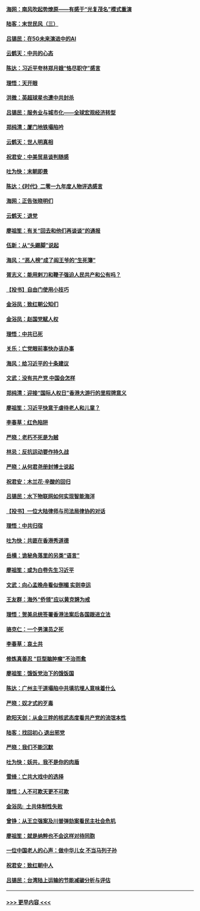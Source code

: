 #### [海网：南风吹起势燎原——有感于“光复茂名”模式重演](../pages/nsc993/n11732308.md?t=12200111) 
#### [陆客：末世民风（三）](../pages/nsc993/n11732211.md?t=12200111) 
#### [吕锡民：在5G未来演进中的AI](../pages/nsc993/n11730010.md?t=12200111) 
#### [云鹤天：中共的心态](../pages/nsc993/n11729906.md?t=12200111) 
#### [陈达：习近平夸林郑月娥“恪尽职守”感言](../pages/nsc993/n11729881.md?t=12200111) 
#### [理悟：天开眼](../pages/nsc993/n11729699.md?t=12200111) 
#### [洪微：英超球星也遭中共封杀](../pages/nsc993/n11727243.md?t=12200111) 
#### [吕锡民：服务业与城市化——全球宏观经济转型](../pages/nsc993/n11725845.md?t=12200111) 
#### [郑纯清：厦门地铁塌陷吟](../pages/nsc993/n11725813.md?t=12200111) 
#### [云鹤天：世人明真相](../pages/nsc993/n11725621.md?t=12200111) 
#### [祝君安：中美贸易谈判随感](../pages/nsc993/n11725609.md?t=12200111) 
#### [吐为快：末朝即景](../pages/nsc993/n11723365.md?t=12200111) 
#### [陈达：《时代》二零一九年度人物评选感言](../pages/nsc993/n11723337.md?t=12200111) 
#### [海网：正告张晓明们](../pages/nsc993/n11723228.md?t=12200111) 
#### [云鹤天：退党](../pages/nsc993/n11723056.md?t=12200111) 
#### [廖祖笙：有关“回去和他们再谈谈”的通报](../pages/nsc993/n11722442.md?t=12200111) 
#### [伍新：从“头踢脚”说起](../pages/nsc993/n11722429.md?t=12200111) 
#### [海风：“恶人榜”成了阎王爷的“生死簿”](../pages/nsc993/n11722272.md?t=12200111) 
#### [胥志义：能用剌刀和鞭子强迫人民共产和公有吗？](../pages/nsc993/n11720569.md?t=12200111) 
#### [【投书】自由门使用小技巧](../pages/nsc993/n11720180.md?t=12200111) 
#### [金浴凤：致红朝公知们](../pages/nsc993/n11720563.md?t=12200111) 
#### [金浴凤：赵国党赋人权](../pages/nsc993/n11720533.md?t=12200111) 
#### [理悟：中共已死](../pages/nsc993/n11720233.md?t=12200111) 
#### [关乐：亡党眼前事快办该办事](../pages/nsc993/n11719160.md?t=12200111) 
#### [海风：给习近平的十条建议](../pages/nsc993/n11717616.md?t=12200111) 
#### [文武：没有共产党 中国会怎样](../pages/nsc993/n11717584.md?t=12200111) 
#### [郑纯清：迎接“国际人权日”香港大游行的里程牌意义](../pages/nsc993/n11717417.md?t=12200111) 
#### [廖祖笙：习近平快意于虐待老人和儿童？](../pages/nsc993/n11715313.md?t=12200111) 
#### [李春草：红色陷阱](../pages/nsc993/n11715029.md?t=12200111) 
#### [严晓：老朽不死是为贼](../pages/nsc993/n11712910.md?t=12200111) 
#### [林忌：反抗运动要作持久战](../pages/nsc993/n11712623.md?t=12200111) 
#### [严晓：从何君尧册封博士说起](../pages/nsc993/n11712465.md?t=12200111) 
#### [祝君安：木兰花·辛酸的回归](../pages/nsc993/n11712381.md?t=12200111) 
#### [吕锡民：水下物联网如何实现智能海洋](../pages/nsc993/n11711158.md?t=12200111) 
#### [【投书】一位大陆律师与司法局律协的对话](../pages/nsc993/n11709675.md?t=12200111) 
#### [理悟：中共归宿](../pages/nsc993/n11710059.md?t=12200111) 
#### [吐为快：共匪在香港秀道德](../pages/nsc993/n11709979.md?t=12200111) 
#### [岳横：诡秘角落里的另类“语言”](../pages/nsc993/n11709792.md?t=12200111) 
#### [廖祖笙：或为白卷先生习近平](../pages/nsc993/n11708330.md?t=12200111) 
#### [文武：向心孟晚舟看似倒楣 实则幸运](../pages/nsc993/n11708236.md?t=12200111) 
#### [王友群：海外“侨领”应以黄克锵为戒](../pages/nsc993/n11706176.md?t=12200111) 
#### [理悟：贺美总统签署香港法案后各国跟进立法](../pages/nsc993/n11706853.md?t=12200111) 
#### [骆克仁：一个男演员之死](../pages/nsc993/n11706677.md?t=12200111) 
#### [李春草：哀土共](../pages/nsc993/n11706255.md?t=12200111) 
#### [修炼真善忍 “巨型脑肿瘤”不治而愈](../pages/nsc993/n11705340.md?t=12200111) 
#### [廖祖笙：饿饭党治下的饿饭国](../pages/nsc993/n11705085.md?t=12200111) 
#### [陈达：广州主干道塌陷中共填坑埋人意味着什么](../pages/nsc993/n11705046.md?t=12200111) 
#### [严晓：奴才式的歹毒](../pages/nsc993/n11704826.md?t=12200111) 
#### [欧阳天剑：从金三胖的核武态度看共产党的流氓本性](../pages/nsc993/n11702238.md?t=12200111) 
#### [陆客：找回初心 退出邪党](../pages/nsc993/n11702213.md?t=12200111) 
#### [严晓：我们不能沉默](../pages/nsc993/n11702110.md?t=12200111) 
#### [吐为快：妖共，我不是你的肉盾](../pages/nsc993/n11701366.md?t=12200111) 
#### [雪绮：亡共大戏中的选择](../pages/nsc993/n11699922.md?t=12200111) 
#### [理悟：人不可欺天更不可欺](../pages/nsc993/n11699657.md?t=12200111) 
#### [金浴凤:  土共体制性失败](../pages/nsc993/n11699361.md?t=12200111) 
#### [曾铮：从王立强案及川普弹劾案看民主社会危机](../pages/nsc993/n11699318.md?t=12200111) 
#### [廖祖笙：就是纳粹也不会这样对待同胞](../pages/nsc993/n11697658.md?t=12200111) 
#### [一位中国老人的心声：做中华儿女 不当马列子孙](../pages/nsc993/n11697525.md?t=12200111) 
#### [祝君安：致红朝中人](../pages/nsc993/n11697518.md?t=12200111) 
#### [吕锡民：台湾陆上运输的节能减碳分析与评估](../pages/nsc993/n11694983.md?t=12200111) 

----
#### [ >>> 更早内容 <<< ](../indexes/nsc993-earlier.md)
